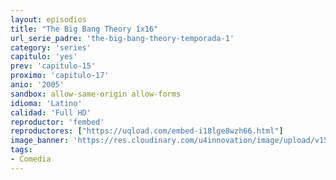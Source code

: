 ```yaml
---
layout: episodios
title: "The Big Bang Theory 1x16"
url_serie_padre: 'the-big-bang-theory-temporada-1'
category: 'series'
capitulo: 'yes'
prev: 'capitulo-15'
proximo: 'capitulo-17'
anio: '2005'
sandbox: allow-same-origin allow-forms
idioma: 'Latino'
calidad: 'Full HD'
reproductor: 'fembed'
reproductores: ["https://uqload.com/embed-i18lge8wzh66.html"]
image_banner: 'https://res.cloudinary.com/u4innovation/image/upload/v1561429447/big-bang-temporada1banner-min_rlp7il.jpg'
tags:
- Comedia
---
```













